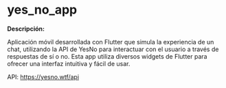 # yes_no_app

**Descripción:**

Aplicación móvil desarrollada con Flutter que simula la experiencia de un chat, utilizando la API de YesNo para interactuar con el usuario a través de respuestas de sí o no. Esta app utiliza diversos widgets de Flutter para ofrecer una interfaz intuitiva y fácil de usar.

API: https://yesno.wtf/api
